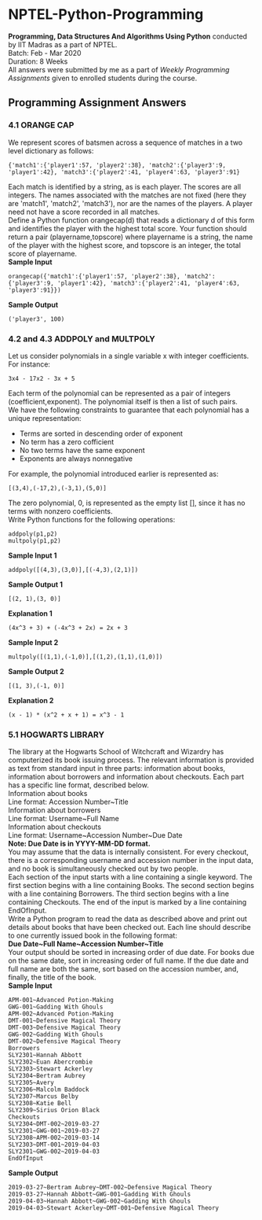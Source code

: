 # NPTEL-Python-Programming
**Programming, Data Structures And Algorithms Using Python** conducted by IIT Madras as a part of NPTEL.  
Batch: Feb - Mar 2020  
Duration: 8 Weeks  
All answers were submitted by me as a part of *Weekly Programming Assignments* given to enrolled students during the course.
## Programming Assignment Answers
### 4.1 ORANGE CAP
We represent scores of batsmen across a sequence of matches in a two level dictionary as follows:
```
{'match1':{'player1':57, 'player2':38}, 'match2':{'player3':9, 'player1':42}, 'match3':{'player2':41, 'player4':63, 'player3':91}
```  
Each match is identified by a string, as is each player. The scores are all integers. The names associated with the matches are not fixed (here they are 'match1', 'match2', 'match3'), nor are the names of the players. A player need not have a score recorded in all matches.  
Define a Python function orangecap(d) that reads a dictionary d of this form and identifies the player with the highest total score. Your function should return a pair (playername,topscore) where playername is a string, the name of the player with the highest score, and topscore is an integer, the total score of playername.  
**Sample Input**
```
orangecap({'match1':{'player1':57, 'player2':38}, 'match2':{'player3':9, 'player1':42}, 'match3':{'player2':41, 'player4':63, 'player3':91}})
```
**Sample Output**
```
('player3', 100)
```  
### 4.2 and 4.3 ADDPOLY and MULTPOLY
Let us consider polynomials in a single variable x with integer coefficients. For instance:
```
3x4 - 17x2 - 3x + 5
```
Each term of the polynomial can be represented as a pair of integers (coefficient,exponent). The polynomial itself is then a list of such pairs.  
We have the following constraints to guarantee that each polynomial has a unique representation:  
  - Terms are sorted in descending order of exponent
  - No term has a zero cofficient
  - No two terms have the same exponent
  - Exponents are always nonnegative
  
For example, the polynomial introduced earlier is represented as:  
```
[(3,4),(-17,2),(-3,1),(5,0)]
```
The zero polynomial, 0, is represented as the empty list [], since it has no terms with nonzero coefficients.  
Write Python functions for the following operations:
```
addpoly(p1,p2)
multpoly(p1,p2)
```
**Sample Input 1**  
```
addpoly([(4,3),(3,0)],[(-4,3),(2,1)])
```
**Sample Output 1**
```
[(2, 1),(3, 0)]
```
**Explanation 1**
```
(4x^3 + 3) + (-4x^3 + 2x) = 2x + 3
```
**Sample Input 2**  
```
multpoly([(1,1),(-1,0)],[(1,2),(1,1),(1,0)])
```
**Sample Output 2**
```
[(1, 3),(-1, 0)]
```
**Explanation 2**
```
(x - 1) * (x^2 + x + 1) = x^3 - 1
```
### 5.1 HOGWARTS LIBRARY
The library at the Hogwarts School of Witchcraft and Wizardry has computerized its book issuing process. The relevant information is provided as text from standard input in three parts: information about books, information about borrowers and information about checkouts. Each part has a specific line format, described below.  
Information about books  
Line format: Accession Number\~Title  
Information about borrowers  
Line format: Username\~Full Name  
Information about checkouts  
Line format: Username\~Accession Number\~Due Date  
**Note: Due Date is in YYYY-MM-DD format.**    
You may assume that the data is internally consistent. For every checkout, there is a corresponding username and accession number in the input data, and no book is simultaneously checked out by two people.  
Each section of the input starts with a line containing a single keyword. The first section begins with a line containing Books. The second section begins with a line containing Borrowers. The third section begins with a line containing Checkouts. The end of the input is marked by a line containing EndOfInput.  
Write a Python program to read the data as described above and print out details about books that have been checked out. Each line should describe to one currently issued book in the following format:  
 **Due Date\~Full Name\~Accession Number\~Title**  
Your output should be sorted in increasing order of due date. For books due on the same date, sort in increasing order of full name. If the due date and full name are both the same, sort based on the accession number, and, finally, the title of the book.  
 **Sample Input**
```Books
APM-001~Advanced Potion-Making
GWG-001~Gadding With Ghouls
APM-002~Advanced Potion-Making
DMT-001~Defensive Magical Theory
DMT-003~Defensive Magical Theory
GWG-002~Gadding With Ghouls
DMT-002~Defensive Magical Theory
Borrowers
SLY2301~Hannah Abbott
SLY2302~Euan Abercrombie
SLY2303~Stewart Ackerley
SLY2304~Bertram Aubrey
SLY2305~Avery
SLY2306~Malcolm Baddock
SLY2307~Marcus Belby
SLY2308~Katie Bell
SLY2309~Sirius Orion Black
Checkouts
SLY2304~DMT-002~2019-03-27
SLY2301~GWG-001~2019-03-27
SLY2308~APM-002~2019-03-14
SLY2303~DMT-001~2019-04-03
SLY2301~GWG-002~2019-04-03
EndOfInput
```
**Sample Output**
```2019-03-14~Katie Bell~APM-002~Advanced Potion-Making
2019-03-27~Bertram Aubrey~DMT-002~Defensive Magical Theory
2019-03-27~Hannah Abbott~GWG-001~Gadding With Ghouls
2019-04-03~Hannah Abbott~GWG-002~Gadding With Ghouls
2019-04-03~Stewart Ackerley~DMT-001~Defensive Magical Theory
```
